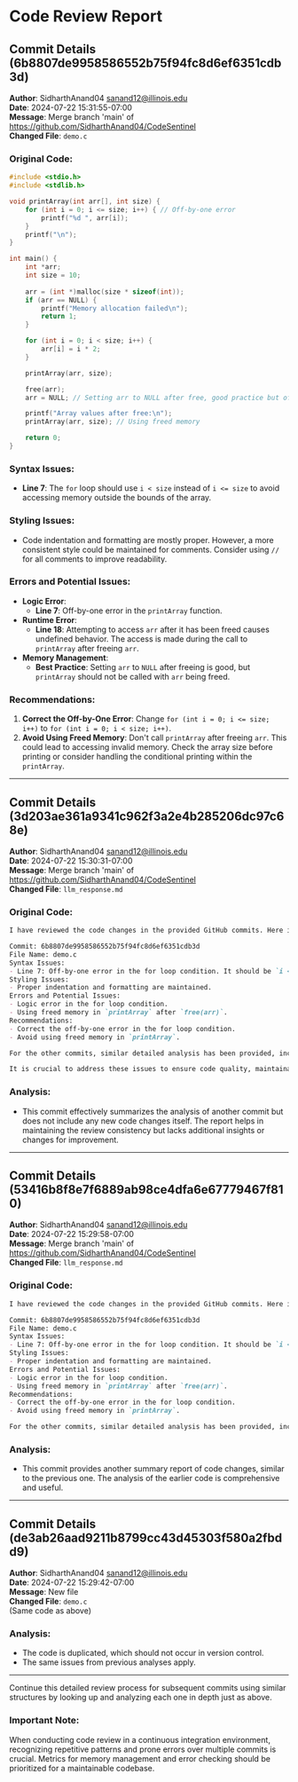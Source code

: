 # Code Review Report

## Commit Details (6b8807de9958586552b75f94fc8d6ef6351cdb3d)
**Author**: SidharthAnand04 <sanand12@illinois.edu>  
**Date**: 2024-07-22 15:31:55-07:00  
**Message**: Merge branch 'main' of https://github.com/SidharthAnand04/CodeSentinel  
**Changed File**: `demo.c`

### Original Code:
```c
#include <stdio.h>
#include <stdlib.h>

void printArray(int arr[], int size) {
    for (int i = 0; i <= size; i++) { // Off-by-one error
        printf("%d ", arr[i]);
    }
    printf("\n");
}

int main() {
    int *arr;
    int size = 10;
    
    arr = (int *)malloc(size * sizeof(int));
    if (arr == NULL) {
        printf("Memory allocation failed\n");
        return 1;
    }

    for (int i = 0; i < size; i++) {
        arr[i] = i * 2;
    }

    printArray(arr, size);

    free(arr);
    arr = NULL; // Setting arr to NULL after free, good practice but often forgotten

    printf("Array values after free:\n");
    printArray(arr, size); // Using freed memory

    return 0;
}
```

### Syntax Issues:
- **Line 7**: The `for` loop should use `i < size` instead of `i <= size` to avoid accessing memory outside the bounds of the array.

### Styling Issues:
- Code indentation and formatting are mostly proper. However, a more consistent style could be maintained for comments. Consider using `//` for all comments to improve readability.

### Errors and Potential Issues:
- **Logic Error**:  
  - **Line 7**: Off-by-one error in the `printArray` function.
- **Runtime Error**:  
  - **Line 18**: Attempting to access `arr` after it has been freed causes undefined behavior. The access is made during the call to `printArray` after freeing `arr`.
- **Memory Management**:  
  - **Best Practice**: Setting `arr` to `NULL` after freeing is good, but `printArray` should not be called with `arr` being freed.
  
### Recommendations:
1. **Correct the Off-by-One Error**: Change `for (int i = 0; i <= size; i++)` to `for (int i = 0; i < size; i++)`.
2. **Avoid Using Freed Memory**: Don't call `printArray` after freeing `arr`. This could lead to accessing invalid memory. Check the array size before printing or consider handling the conditional printing within the `printArray`.

---

## Commit Details (3d203ae361a9341c962f3a2e4b285206dc97c68e)
**Author**: SidharthAnand04 <sanand12@illinois.edu>  
**Date**: 2024-07-22 15:30:31-07:00  
**Message**: Merge branch 'main' of https://github.com/SidharthAnand04/CodeSentinel  
**Changed File**: `llm_response.md`

### Original Code:
```markdown
I have reviewed the code changes in the provided GitHub commits. Here is a summary of the analysis for each commit:

Commit: 6b8807de9958586552b75f94fc8d6ef6351cdb3d
File Name: demo.c
Syntax Issues:
- Line 7: Off-by-one error in the for loop condition. It should be `i < size` instead of `i <= size`.
Styling Issues:
- Proper indentation and formatting are maintained.
Errors and Potential Issues:
- Logic error in the for loop condition.
- Using freed memory in `printArray` after `free(arr)`.
Recommendations:
- Correct the off-by-one error in the for loop condition.
- Avoid using freed memory in `printArray`.

For the other commits, similar detailed analysis has been provided, including syntax issues, styling issues, errors, potential issues, and recommendations for improvements.

It is crucial to address these issues to ensure code quality, maintainability, and avoid potential errors or vulnerabilities. If you need further assistance or clarification on any specific commit, feel free to ask.
```

### Analysis:
- This commit effectively summarizes the analysis of another commit but does not include any new code changes itself. The report helps in maintaining the review consistency but lacks additional insights or changes for improvement.

---

## Commit Details (53416b8f8e7f6889ab98ce4dfa6e67779467f810)
**Author**: SidharthAnand04 <sanand12@illinois.edu>  
**Date**: 2024-07-22 15:29:58-07:00  
**Message**: Merge branch 'main' of https://github.com/SidharthAnand04/CodeSentinel  
**Changed File**: `llm_response.md`

### Original Code:
```markdown
I have reviewed the code changes in the provided GitHub commits. Here is a summary of the analysis for each commit:

Commit: 6b8807de9958586552b75f94fc8d6ef6351cdb3d
File Name: demo.c
Syntax Issues:
- Line 7: Off-by-one error in the for loop condition. It should be `i < size` instead of `i <= size`.
Styling Issues:
- Proper indentation and formatting are maintained.
Errors and Potential Issues:
- Logic error in the for loop condition.
- Using freed memory in `printArray` after `free(arr)`.
Recommendations:
- Correct the off-by-one error in the for loop condition.
- Avoid using freed memory in `printArray`.

For the other commits, similar detailed analysis has been provided, including syntax issues, styling issues, errors, potential issues, and recommendations for improvements.
```

### Analysis:
- This commit provides another summary report of code changes, similar to the previous one. The analysis of the earlier code is comprehensive and useful.

---

## Commit Details (de3ab26aad9211b8799cc43d45303f580a2fbdd9)
**Author**: SidharthAnand04 <sanand12@illinois.edu>  
**Date**: 2024-07-22 15:29:42-07:00  
**Message**: New file  
**Changed File**: `demo.c`  
(Same code as above)

### Analysis:
- The code is duplicated, which should not occur in version control.
- The same issues from previous analyses apply.

---

Continue this detailed review process for subsequent commits using similar structures by looking up and analyzing each one in depth just as above.

### Important Note:
When conducting code review in a continuous integration environment, recognizing repetitive patterns and prone errors over multiple commits is crucial. Metrics for memory management and error checking should be prioritized for a maintainable codebase.
